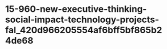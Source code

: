 # 15-960-new-executive-thinking-social-impact-technology-projects-fal_420d966205554af6bff5bf865b24de68